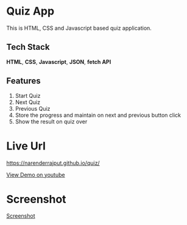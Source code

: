# Quiz App
This is HTML, CSS and Javascript based quiz application. 

## Tech Stack

**HTML**, **CSS**, **Javascript**, **JSON**, **fetch API**

## Features
1. Start Quiz
2. Next Quiz
3. Previous Quiz
4. Store the progress and maintain on next and previous button click
5. Show the result on quiz over

# Live Url
https://narenderrajput.github.io/quiz/

[View Demo on youtube](https://youtu.be/0upIxqAJieU)


# Screenshot

[Screenshot](./Screenshot.png)